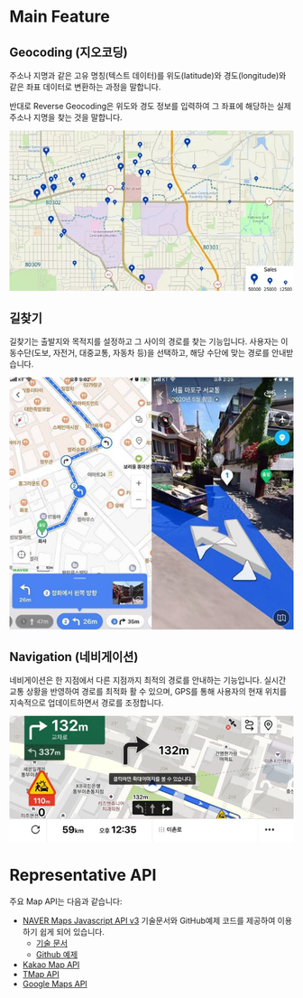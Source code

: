 # Main Feature
## Geocoding (지오코딩)
주소나 지명과 같은 고유 명칭(텍스트 데이터)를 위도(latitude)와 경도(longitude)와 같은 좌표 데이터로 변환하는 과정을 말합니다.

반대로 Reverse Geocoding은 위도와 경도 정보를 입력하여 그 좌표에 해당하는 실제 주소나 지명을 찾는 것을 말합니다.
    
![Geocoding](./GeocodingSample01.png)

## 길찾기
길찾기는 출발지와 목적지를 설정하고 그 사이의 경로를 찾는 기능입니다. 사용자는 이동수단(도보, 자전거, 대중교통, 자동차 등)을 선택하고, 해당 수단에 맞는 경로를 안내받습니다.

![PathFind](./PathFindSample01.png)

## Navigation (네비게이션)
네비게이션은 한 지점에서 다른 지점까지 최적의 경로를 안내하는 기능입니다. 실시간 교통 상황을 반영하여 경로를 최적화 활 수 있으며, GPS를 통해 사용자의 현재 위치를 지속적으로 업데이트하면서 경로를 조정합니다.

![Navigation](./NavigationSample01.png)

# Representative API

주요 Map API는 다음과 같습니다:
* [NAVER Maps Javascript API v3](https://navermaps.github.io/maps.js.ncp/) 기술문서와 GitHub예제 코드를 제공하여 이용하기 쉽게 되어 있습니다.
    * [기술 문서](https://navermaps.github.io/maps.js.ncp/docs/)
    * [Github 예제](https://navermaps.github.io/maps.js.ncp/docs/)
* [Kakao Map API](https://apis.map.kakao.com/web/guide/)
* [TMap API](https://openapi.sk.com/products/detail?svcSeq=4&menuSeq=1)
* [Google Maps API](https://developers.google.com/maps/apis-by-platform?hl=ko)
